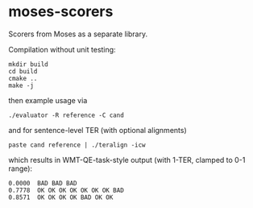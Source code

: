 moses-scorers
=============

Scorers from Moses as a separate library.

Compilation without unit testing:

    mkdir build
    cd build
    cmake ..
    make -j

then example usage via 

    ./evaluator -R reference -C cand

and for sentence-level TER (with optional alignments)

    paste cand reference | ./teralign -icw

which results in WMT-QE-task-style output (with 1-TER, clamped to 0-1 range):

```
0.0000  BAD BAD BAD
0.7778  OK OK OK OK OK OK OK BAD
0.8571  OK OK OK OK BAD OK OK
```
